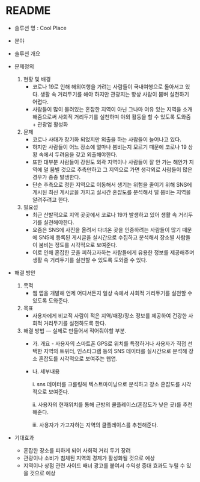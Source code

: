 # README
- 솔루션 명 : Cool Place
- 분야
- 솔루션 개요
- 문제정의
    1. 현황 및 배경
        - 코로나 19로 인해 해외여행을 가려는 사람들이 국내여행으로 돌아서고 있다. 생활 속 거리두기를 해야 하지만 관광지는 항상 사람이 붐벼 실천하기 어렵다.
        - 사람들이 많이 몰려있는 혼잡한 지역이 아닌 그나마 여유 있는 지역을 소개해줌으로써 사회적 거리두기를 실천하며 야외 활동을 할 수 있도록 도와줌 + 관광업 활성화
    2. 문제 
        - 코로나 사태가 장기화 되었지만 외출을 하는 사람들이 늘어나고 있다.
        - 하지만 사람들이 어느 장소에 얼마나 붐비는지 모르기 때문에 코로나 19 상황 속에서 두려움을 갖고 외출해야한다.
        - 또한 대부분 사람들이 강원도 외곽 지역이나 사람들이 잘 안 가는 해안가 지역에 덜 붐빌 것으로 추측만하고 그 지역으로 가면 생각외로 사람들이 많은 경우가 종종 발생한다.
        - 단순 추측으로 정한 지역으로 이동해서 생기는 위험을 줄이기 위해 SNS에 게시된 최신 게시글을 가지고 실시간 혼잡도를 분석해서 덜 붐비는 지역을 알려주려고 한다.
    3. 필요성
        - 최근 산발적으로 지역 곳곳에서 코로나 19가 발생하고 있어 생활 속 거리두기를 실천해야한다.
        - 요즘은 SNS에 사진을 올려서 다녀온 곳을 인증하려는 사람들이 많기 때문에 SNS에 등록된 게시글을 실시간으로 수집하고 분석해서 장소별 사람들이 붐비는 정도를 시각적으로 보여준다.
        - 이로 인해 혼잡한 곳을 피하고자하는 사람들에게 유용한 정보를 제공해주며 생활 속 거리두기를 실천할 수 있도록 도와줄 수 있다.
- 해결 방안
    1. 목적 
        - 웹 앱을 개발해 언제 어디서든지 일상 속에서 사회적 거리두기를 실천할 수 있도록 도와준다.
    2. 목표 
        - 사용자에게 비교적 사람이 적은 지역/매장/장소 정보를 제공하여 건강한 사회적 거리두기를 실천하도록 한다.
    3. 해결 방법  — 실제로 만들어서 적어줘야할 부분.
        - 가. 개요 - 사용자의 스마트폰 GPS로 위치를 특정하거나 사용자가 직접 선택한 지역의 트위터, 인스타그램 등의 SNS 데이터를 실시간으로 분석해 장소 혼잡도를 시각적으로 보여주는 웹앱.
        - 나. 세부내용

            i. sns 데이터를 크롤링해 텍스트마이닝으로 분석하고 장소 혼잡도를 시각적으로 보여준다.

            ii. 사용자의 현재위치를 통해 근방의 쿨플레이스(혼잡도가 낮은 곳)를 추천해준다.

            iii.  사용자가 가고자하는 지역의 쿨플레이스를 추천해준다.

- 기대효과
    - 혼잡한 장소를 피하게 되어 사회적 거리 두기 장려
    - 관광이나 소비가 침체된 지역의 경제가 활성화될 것으로 예상
    - 지역이나 상점 관련 사이드 배너 광고를 붙여서 수익성 증대 효과도 누릴 수 있을 것으로 예상